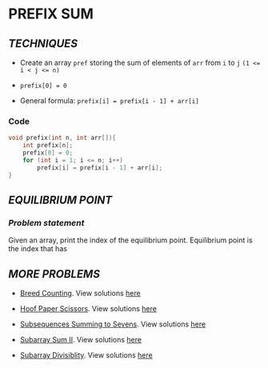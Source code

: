 # **PREFIX SUM**

## ***TECHNIQUES***

- Create an array `pref` storing the sum of elements of `arr` from `i` to `j` `(1 <= i < j <= n)`

- `prefix[0] = 0` 

- General formula: `prefix[i] = prefix[i - 1] + arr[i]`

### Code
```cpp
void prefix(int n, int arr[]){
    int prefix[n];
    prefix[0] = 0;
    for (int i = 1; i <= n; i++)
        prefix[i] = prefix[i - 1] + arr[i];
}
```

## ***EQUILIBRIUM POINT***

### ***Problem statement***

Given an array, print the index of the equilibrium point. Equilibrium point is the index that has

## ***MORE PROBLEMS***

- [Breed Counting](https://usaco.org/index.php?page=viewproblem2&cpid=572). View solutions [here](/PREFIX_SUM/breed_counting.cpp)

- [Hoof Paper Scissors](https://usaco.org/index.php?page=viewproblem2&cpid=691). View solutions [here](/PREFIX_SUM/hoof_paper_scissor.cpp)

- [Subsequences Summing to Sevens](https://usaco.org/index.php?page=viewproblem2&cpid=595). View solutions [here](/PREFIX_SUM/div7.cpp)

- [Subarray Sum II](https://cses.fi/problemset/task/1661). View solutions [here](/PREFIX_SUM/subarray_count.cpp)

- [Subarray Divisiblity](https://cses.fi/problemset/task/1662). View solutions [here](/PREFIX_SUM/subarray_divisibility.cpp)